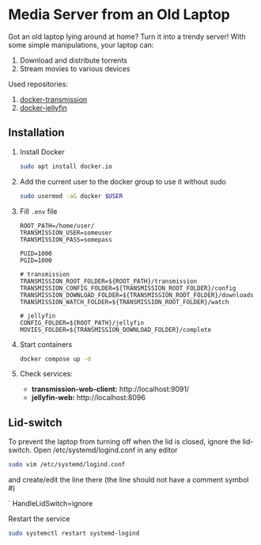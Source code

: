# Media Server from an Old Laptop

Got an old laptop lying around at home? Turn it into a trendy server! With some simple manipulations, your laptop can:

1. Download and distribute torrents
2. Stream movies to various devices

Used repositories:

1. [docker-transmission](https://github.com/linuxserver/docker-transmission)
2. [docker-jellyfin](https://github.com/linuxserver/docker-jellyfin)

## Installation

1. Install Docker

   ```bash
   sudo apt install docker.io
   ```

2. Add the current user to the docker group to use it without sudo

   ```bash
   sudo usermod -aG docker $USER
   ```

3. Fill `.env` file

   ```env
   ROOT_PATH=/home/user/
   TRANSMISSION_USER=someuser
   TRANSMISSION_PASS=somepass

   PUID=1000
   PGID=1000

   # transmission
   TRANSMISSION_ROOT_FOLDER=${ROOT_PATH}/transmission
   TRANSMISSION_CONFIG_FOLDER=${TRANSMISSION_ROOT_FOLDER}/config
   TRANSMISSION_DOWNLOAD_FOLDER=${TRANSMISSION_ROOT_FOLDER}/downloads
   TRANSMISSION_WATCH_FOLDER=${TRANSMISSION_ROOT_FOLDER}/watch

   # jellyfin
   CONFIG_FOLDER=${ROOT_PATH}/jellyfin
   MOVIES_FOLDER=${TRANSMISSION_DOWNLOAD_FOLDER}/complete
   ```

4. Start containers

   ```bash
   docker compose up -d
   ```

5. Check services:
   - **transmission-web-client:** http://localhost:9091/
   - **jellyfin-web:** http://localhost:8096

## Lid-switch

To prevent the laptop from turning off when the lid is closed, ignore the lid-switch.
Open /etc/systemd/logind.conf in any editor

```bash
sudo vim /etc/systemd/logind.conf
```

and create/edit the line there (the line should not have a comment symbol #)

` HandleLidSwitch=ignore

Restart the service

```bash
sudo systemctl restart systemd-logind
```
